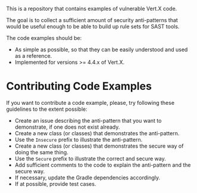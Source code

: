 This is a repository that contains examples of vulnerable Vert.X code.

The goal is to collect a sufficient amount of security anti-patterns that would be useful enough to be able to build up
rule sets for SAST tools.

The code examples should be:
- As simple as possible, so that they can be easily understood and used as a reference.
- Implemented for versions >= 4.4.x of Vert.X.

# Contributing Code Examples

If you want to contribute a code example, please, try following these guidelines to the extent possible:
* Create an issue describing the anti-pattern that you want to demonstrate, if one does not exist already.
* Create a new class (or classes) that demonstrates the anti-pattern.
* Use the `Insecure` prefix to illustrate the anti-pattern.
* Create a new class (or classes) that demonstrates the secure way of doing the same thing.
* Use the `Secure` prefix to illustrate the correct and secure way.
* Add sufficient comments to the code to explain the anti-pattern and the secure way.
* If necessary, update the Gradle dependencies accordingly.
* If at possible, provide test cases.
